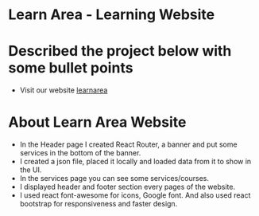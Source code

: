 # Learn Area - Learning Website

# Described the project below with some bullet points
* Visit our website [learnarea](https://learn-area-kabir.netlify.app/)

# About Learn Area Website 
* In the Header page I created React Router, a banner and put some services in the bottom of the banner.
* I created a json file, placed it locally and loaded data from it to show in the UI.
* In the services page you can see some services/courses.
* I displayed header and footer section every pages of the website.
* I used react font-awesome for icons, Google font. And also used react bootstrap for responsiveness and faster design.